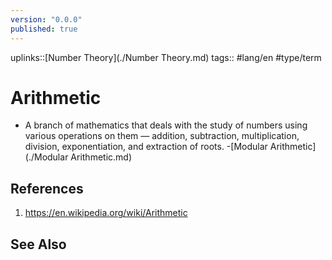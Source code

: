 ```yaml
---
version: "0.0.0"
published: true
---
```

uplinks::[Number Theory](./Number Theory.md)
tags:: #lang/en #type/term
# Arithmetic
- A branch of mathematics that deals with the study of numbers using various operations on them — addition, subtraction, multiplication, division, exponentiation, and extraction of roots.
	-[Modular Arithmetic](./Modular Arithmetic.md)
## References
1. https://en.wikipedia.org/wiki/Arithmetic

## See Also
